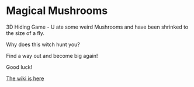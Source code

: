 # Magical Mushrooms
3D Hiding Game - U ate some weird Mushrooms and have been shrinked to the size of a fly.

Why does this witch hunt you? 

Find a way out and become big again!

Good luck!

[The wiki is here](https://github.com/Aventero/MagicalMushrooms/wiki)
